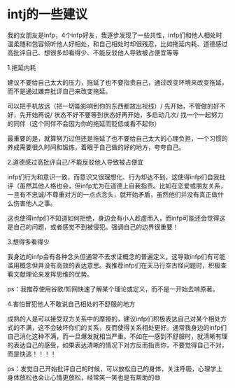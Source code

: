 

# intj的一些建议

我的女朋友是infp，4个infp好友，我逐步发现了一些共性，infp们和他人相处时温柔随和包容倾听他人好相处，和自己相处时却很残忍，比如拖延内耗、道德感过高批评自己、想很多却看得少、不能反驳他人导致被占便宜等等

1.拖延内耗

建议不要给自己太大的压力，拖延了也不要指责自己，通过改变环境来改变拖延，而不是通过嫌弃批评自己来改变拖延。

可以把手机放远（把一切能影响到你的东西都放出视线）/ 先开始，不管做的好不好，先开始再说/ 状态不好不要等到状态好再开始，多启动几次/ 找一个一起努力的同伴（这个同伴不会因为你的拖延而贬低或看不起你）

最重要的是，就算努力过但还是拖延了也不要给自己太大的心理负担，一个习惯的养成需要很久时间和锻炼，着眼于自己做的好的地方，夸夸自己。

2.道德感过高批评自己/不能反驳他人导致被占便宜

infp们行为和意识一致，而意识又很理想化、行为却达不到，这使得infp们自我批评（虽然其他人格也会，但infp尤为在道德上自我指责。比如在恋爱或朋友关系，一旦有不忠诚/不尊重对方的一点点念头，就开始矛盾，虽然他们并没有真正做什么伤害他人之事。

这也使得infp们不知道如何拒绝，身边会有小人趁虚而入，而infp可能还会觉得这是自己的问题，或者感觉不到被侵犯。强调自己的边界很重要！

3.想得多看得少

我身边的infp会有各种念头但通常不去求证概念的普遍定义，这导致infp们有可能滥用概念但并没有高效的表达意思。我推荐infp们在天马行空古怪问题时，积极查看文献理论来发挥思维的优势。

ps：我推荐使用谷歌/知网快速了解某个理论或定义，而不是一开始去啃原著。

4.害怕冒犯他人不敢说自己相处的不舒服的地方

成熟的人是可以接受双方关系中的摩擦的，建议infp们积极表达自己对某个相处方式的不满，这不会破坏你们的关系，反而使得关系相处更好。通常我身边的infp们自己消化这种不满，而一旦爆发就相当严重。不如在一感到不舒服时，就清晰有理的表达自己的感受，如果表达清晰的情况下对方反而指责你，不要觉得自己不对，而是快逃！！！！

ps：发觉自己开始批评自己的时候，可以放松自己的身体，关注呼吸，心理学上身体放松也会让心情更放松，经常笑一笑也是有帮助的😄
